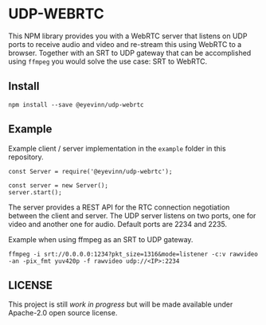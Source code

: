 # UDP-WEBRTC

This NPM library provides you with a WebRTC server that listens on UDP ports to receive audio and video and re-stream this using WebRTC to a browser. Together with an SRT to UDP gateway that can be accomplished using `ffmpeg` you would solve the use case: SRT to WebRTC.

## Install

```
npm install --save @eyevinn/udp-webrtc
```

## Example

Example client / server implementation in the `example` folder in this repository.

```
const Server = require('@eyevinn/udp-webrtc');

const server = new Server();
server.start();
```

The server provides a REST API for the RTC connection negotiation between the client and server. The UDP server listens on two ports, one for video and another one for audio. Default ports are 2234 and 2235.

Example when using ffmpeg as an SRT to UDP gateway.

```
ffmpeg -i srt://0.0.0.0:1234?pkt_size=1316&mode=listener -c:v rawvideo -an -pix_fmt yuv420p -f rawvideo udp://<IP>:2234
```

## LICENSE

This project is still *work in progress* but will be made available under Apache-2.0 open source license.